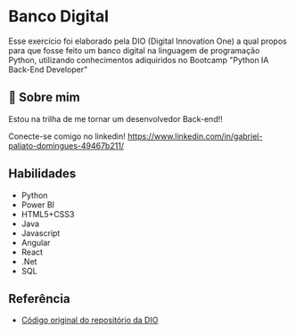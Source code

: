 
# Banco Digital

Esse exercício foi elaborado pela DIO (Digital Innovation One) a qual propos para que fosse feito um banco digital na linguagem de programação Python, utilizando conhecimentos adiquiridos no Bootcamp "Python IA Back-End Developer"




## 🚀 Sobre mim

Estou na trilha de me tornar um desenvolvedor Back-end!!

Conecte-se comigo no linkedin! https://www.linkedin.com/in/gabriel-paliato-domingues-49467b211/

## Habilidades

- Python
- Power BI
- HTML5+CSS3
- Java
- Javascript
- Angular
- React
- .Net
- SQL

## Referência

 - [Código original do repositório da DIO](https://github.com/digitalinnovationone/trilha-python-dio/blob/main/00%20-%20Fundamentos/desafio.py)
